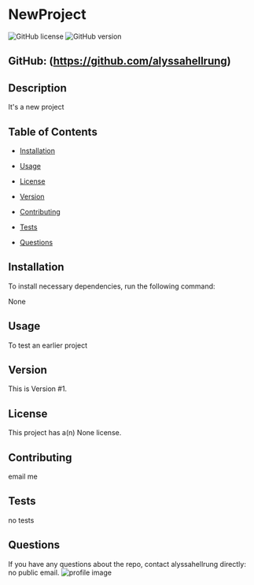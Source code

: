 
# NewProject
![GitHub license](https://img.shields.io/badge/license-None-blue.svg) ![GitHub version](https://img.shields.io/badge/version-1-orange.svg)  

## GitHub: (https://github.com/alyssahellrung)


## Description
It's a new project

## Table of Contents

* [Installation](#installation)

* [Usage](#usage)

* [License](#license)

* [Version](#version)

* [Contributing](#contributing)

* [Tests](#tests)

* [Questions](#questions)

## Installation

To install necessary dependencies, run the following command:

None

## Usage

To test an earlier project

## Version

This is Version #1.

## License

This project has a(n) None license.
  
## Contributing

email me

## Tests

no tests

## Questions

If you have any questions about the repo, contact alyssahellrung directly: no public email. ![profile image](https://avatars.githubusercontent.com/u/57811605?v=4&s=100)

